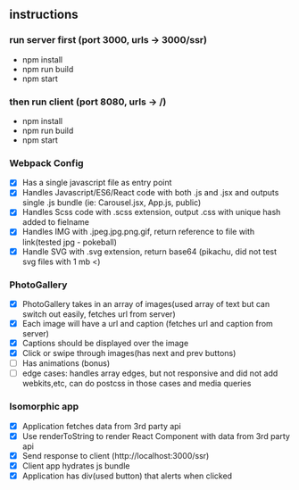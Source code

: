## instructions

### run server first (port 3000, urls -> 3000/ssr)

- npm install
- npm run build
- npm start

### then run client (port 8080, urls -> /)

- npm install
- npm run build
- npm start

### Webpack Config

- [x] Has a single javascript file as entry point
- [x] Handles Javascript/ES6/React code with both .js and .jsx and outputs single .js bundle (ie: Carousel.jsx, App.js, public)
- [x] Handles Scss code with .scss extension, output .css with unique hash added to fielname
- [x] Handles IMG with .jpeg.jpg.png.gif, return reference to file with link(tested jpg - pokeball)
- [x] Handle SVG with .svg extension, return base64 (pikachu, did not test svg files with 1 mb <)

### PhotoGallery

- [x] PhotoGallery takes in an array of images(used array of text but can switch out easily, fetches url from server)
- [x] Each image will have a url and caption (fetches url and caption from server)
- [x] Captions should be displayed over the image
- [x] Click or swipe through images(has next and prev buttons)
- [ ] Has animations (bonus)
- [ ] edge cases: handles array edges, but not responsive and did not add webkits,etc, can do postcss in those cases and media queries

### Isomorphic app

- [x] Application fetches data from 3rd party api
- [x] Use renderToString to render React Component with data from 3rd party api
- [x] Send response to client (http://localhost:3000/ssr)
- [x] Client app hydrates js bundle
- [x] Application has div(used button) that alerts when clicked
